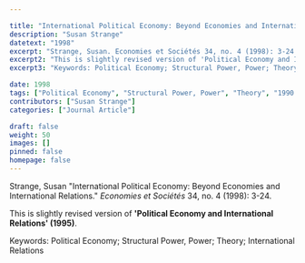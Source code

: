 ```yaml
---

title: "International Political Economy: Beyond Economies and International Relations"
description: "Susan Strange"
datetext: "1998"
excerpt: "Strange, Susan. Economies et Sociétés 34, no. 4 (1998): 3-24."
excerpt2: "This is slightly revised version of 'Political Economy and International Relations' (1995)."
excerpt3: "Keywords: Political Economy; Structural Power, Power; Theory; International Relations"

date: 1998
tags: ["Political Economy", "Structural Power, Power", "Theory", "1990's"]
contributors: ["Susan Strange"]
categories: ["Journal Article"]

draft: false
weight: 50
images: []
pinned: false
homepage: false
---
```


Strange, Susan "International Political Economy: Beyond Economies and International Relations." *Economies et Sociétés* 34, no. 4 (1998): 3-24.

This is slightly revised version of **'Political Economy and International Relations' (1995)**.

Keywords: Political Economy; Structural Power, Power; Theory; International Relations

